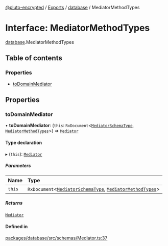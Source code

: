 [@pluto-encrypted](../README.md) / [Exports](../modules.md) / [database](../modules/database.md) / MediatorMethodTypes

# Interface: MediatorMethodTypes

[database](../modules/database.md).MediatorMethodTypes

## Table of contents

### Properties

- [toDomainMediator](database.MediatorMethodTypes.md#todomainmediator)

## Properties

### toDomainMediator

• **toDomainMediator**: (`this`: `RxDocument`\<[`MediatorSchemaType`](database.MediatorSchemaType.md), [`MediatorMethodTypes`](database.MediatorMethodTypes.md)\>) => [`Mediator`](database.WALLET_SDK_DOMAIN.Mediator.md)

#### Type declaration

▸ (`this`): [`Mediator`](database.WALLET_SDK_DOMAIN.Mediator.md)

##### Parameters

| Name | Type |
| :------ | :------ |
| `this` | `RxDocument`\<[`MediatorSchemaType`](database.MediatorSchemaType.md), [`MediatorMethodTypes`](database.MediatorMethodTypes.md)\> |

##### Returns

[`Mediator`](database.WALLET_SDK_DOMAIN.Mediator.md)

#### Defined in

[packages/database/src/schemas/Mediator.ts:37](https://github.com/atala-community-projects/pluto-encrypted/blob/6657898/packages/database/src/schemas/Mediator.ts#L37)
